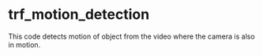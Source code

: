 # trf_motion_detection
This code detects motion of object from the video where the camera is also in motion.
